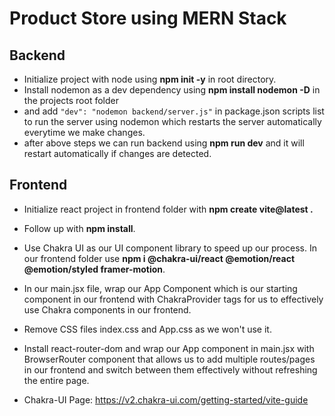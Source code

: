 # Product Store using MERN Stack

## Backend

- Initialize project with node using **npm init -y** in root directory.
- Install nodemon as a dev dependency using **npm install nodemon -D** in the projects root folder
- and add `"dev": "nodemon backend/server.js"` in package.json scripts list to run the server using nodemon which restarts the server automatically everytime we make changes.
- after above steps we can run backend using **npm run dev** and it will restart automatically if changes are detected.

## Frontend

- Initialize react project in frontend folder with **npm create vite@latest .**
- Follow up with **npm install**.
- Use Chakra UI as our UI component library to speed up our process. In our frontend folder use **npm i @chakra-ui/react @emotion/react @emotion/styled framer-motion**.
- In our main.jsx file, wrap our App Component which is our starting component in our frontend with ChakraProvider tags for us to effectively use Chakra components in our frontend.
- Remove CSS files index.css and App.css as we won't use it.
- Install react-router-dom and wrap our App component in main.jsx with BrowserRouter component that allows us to add multiple routes/pages in our frontend and switch between them effectively without refreshing the entire page.

- Chakra-UI Page: https://v2.chakra-ui.com/getting-started/vite-guide